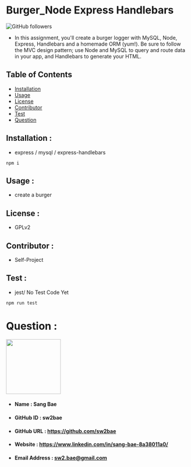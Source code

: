 
# __Burger_Node Express Handlebars__
![GitHub followers](https://img.shields.io/github/followers/sw2bae?style=for-the-badge)
* In this assignment, you'll create a burger logger with MySQL, Node, Express, Handlebars and a homemade ORM (yum!). Be sure to follow the MVC design pattern; use Node and MySQL to query and route data in your app, and Handlebars to generate your HTML.

## __Table of Contents__  
* [Installation](#installation)               
* [Usage](#usage)                    
* [License](#license)                      
* [Contributor](#contributor)                 
* [Test](#test)
* [Question](#question) 
## __Installation__ :               
* express / mysql / express-handlebars
```  
npm i
```
## __Usage__ :                   
* create a burger
## __License__ :                    
* GPLv2
## __Contributor__ :              
* Self-Project
## __Test__ :                      
* jest/ No Test Code Yet
```  
npm run test
```
# __Question__ :
<img width="150" src="https://avatars0.githubusercontent.com/u/60491242?v=4">

* #### Name                     : Sang Bae
* #### GitHub ID                : sw2bae
* #### GitHub URL               : https://github.com/sw2bae
* #### Website                  : https://www.linkedin.com/in/sang-bae-8a38011a0/
* #### Email Address            : sw2.bae@gmail.com
